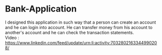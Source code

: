 # Bank-Application
I designed this application in such way that a person can create an account and he can login into account. He can transfer money from his account to another's account and he can check the transaction statements.  
Video : https://www.linkedin.com/feed/update/urn:li:activity:7032802163344990208/
